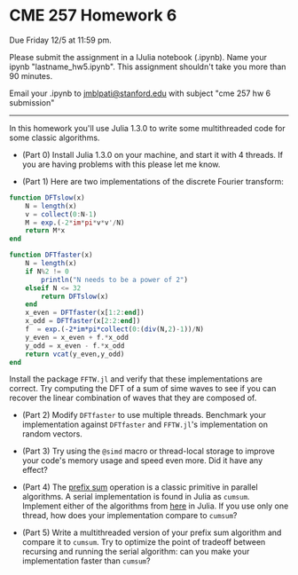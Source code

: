 # CME 257 Homework 6
Due Friday 12/5 at 11:59 pm.

Please submit the assignment in a IJulia notebook (.ipynb). Name your ipynb "lastname_hw5.ipynb". This assignment shouldn't take you more than 90 minutes.

Email your .ipynb to jmblpati@stanford.edu with subject "cme 257 hw 6 submission"

---

In this homework you'll use Julia 1.3.0 to write some multithreaded code for some classic algorithms.

* (Part 0) Install Julia 1.3.0 on your machine, and start it with 4 threads. If you are having problems with this please let me know.

* (Part 1) Here are two implementations of the discrete Fourier transform:
```julia
function DFTslow(x)
    N = length(x)
    v = collect(0:N-1)
    M = exp.(-2*im*pi*v*v'/N)
    return M*x
end

function DFTfaster(x)
    N = length(x)
    if N%2 != 0 
        println("N needs to be a power of 2")
    elseif N <= 32
        return DFTslow(x)
    end
    x_even = DFTfaster(x[1:2:end])
    x_odd = DFTfaster(x[2:2:end])
    f  = exp.(-2*im*pi*collect(0:(div(N,2)-1))/N)
    y_even = x_even + f.*x_odd
    y_odd = x_even - f.*x_odd
    return vcat(y_even,y_odd)
end
```
Install the package `FFTW.jl` and verify that these implementations are correct. Try computing the DFT of a sum of sime waves to see if you can recover the linear combination of waves that they are composed of.

* (Part 2) Modify `DFTfaster` to use multiple threads. Benchmark your implementation against `DFTfaster` and `FFTW.jl`'s implementation on random vectors.

* (Part 3) Try using the `@simd` macro or thread-local storage to improve your code's memory usage and speed even more. Did it have any effect?

* (Part 4) The [prefix sum](https://en.wikipedia.org/wiki/Prefix_sum) operation is a classic primitive in parallel algorithms. A serial implementation is found in Julia as `cumsum`. Implement either of the algorithms from [here](https://en.wikipedia.org/wiki/Prefix_sum#Parallel_algorithms) in Julia. If you use only one thread, how does your implementation compare to `cumsum`?

* (Part 5) Write a multithreaded version of your prefix sum algorithm and compare it to `cumsum`. Try to optimize the point of tradeoff between recursing and running the serial algorithm: can you make your implementation faster than `cumsum`?
